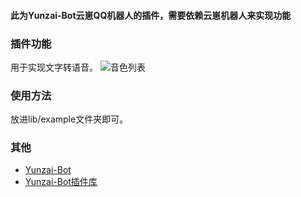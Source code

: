 #### 此为Yunzai-Bot云崽QQ机器人的插件，需要依赖云崽机器人来实现功能

### 插件功能
用于实现文字转语音。
![音色列表](./list.png)
### 使用方法
放进lib/example文件夹即可。

### 其他
* [Yunzai-Bot](https://github.com/Le-niao/Yunzai-Bot)
* [Yunzai-Bot插件库](https://github.com/HiArcadia/Yunzai-Bot-plugins-index)
